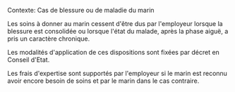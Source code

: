 Contexte: Cas de blessure ou de maladie du marin

Les soins à donner au marin cessent d'être dus par l'employeur lorsque la blessure est consolidée ou lorsque l'état du malade, après la phase aiguë, a pris un caractère chronique.

Les modalités d'application de ces dispositions sont fixées par décret en Conseil d'Etat.

Les frais d'expertise sont supportés par l'employeur si le marin est reconnu avoir encore besoin de soins et par le marin dans le cas contraire.
